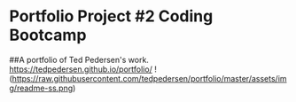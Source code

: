 # Portfolio Project #2 Coding Bootcamp
##A portfolio of Ted Pedersen's work.
https://tedpedersen.github.io/portfolio/
!(https://raw.githubusercontent.com/tedpedersen/portfolio/master/assets/img/readme-ss.png)



